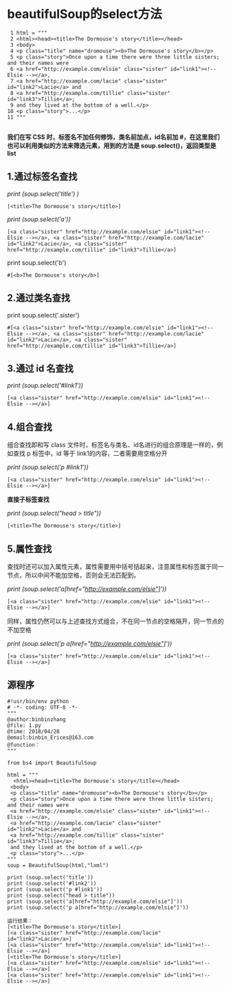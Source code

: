 ﻿# beautifulSoup的select方法
```
 1 html = """
 2 <html><head><title>The Dormouse's story</title></head>
 3 <body>
 4 <p class="title" name="dromouse"><b>The Dormouse's story</b></p>
 5 <p class="story">Once upon a time there were three little sisters; and their names were
 6 <a href="http://example.com/elsie" class="sister" id="link1"><!-- Elsie --></a>,
 7 <a href="http://example.com/lacie" class="sister" id="link2">Lacie</a> and
 8 <a href="http://example.com/tillie" class="sister" id="link3">Tillie</a>;
 9 and they lived at the bottom of a well.</p>
10 <p class="story">...</p>
11 """
 
```
**我们在写 CSS 时，标签名不加任何修饰，类名前加点，id名前加 #，在这里我们也可以利用类似的方法来筛选元素，用到的方法是 soup.select()，返回类型是 list**

## 1.通过标签名查找
 

*print (soup.select('title') )*

```
[<title>The Dormouse's story</title>]
```

 
*print (soup.select('a'))*

```
[<a class="sister" href="http://example.com/elsie" id="link1"><!-- Elsie --></a>, <a class="sister" href="http://example.com/lacie" id="link2">Lacie</a>, <a class="sister" href="http://example.com/tillie" id="link3">Tillie</a>]
```

print soup.select('b')

```
#[<b>The Dormouse's story</b>]
```


## 2.通过类名查找
 
print soup.select('.sister')

```
#[<a class="sister" href="http://example.com/elsie" id="link1"><!-- Elsie --></a>, <a class="sister" href="http://example.com/lacie" id="link2">Lacie</a>, <a class="sister" href="http://example.com/tillie" id="link3">Tillie</a>]
```


## 3.通过 id 名查找

*print (soup.select('#link1'))*

```
[<a class="sister" href="http://example.com/elsie" id="link1"><!-- Elsie --></a>]
```


## 4.组合查找

组合查找即和写 class 文件时，标签名与类名、id名进行的组合原理是一样的，例如查找 p 标签中，id 等于 link1的内容，二者需要用空格分开

*print (soup.select('p #link1'))*

```
[<a class="sister" href="http://example.com/elsie" id="link1"><!-- Elsie --></a>]
```

**直接子标签查找**

*print (soup.select("head > title"))*

```
[<title>The Dormouse's story</title>]
```


## 5.属性查找

查找时还可以加入属性元素，属性需要用中括号括起来，注意属性和标签属于同一节点，所以中间不能加空格，否则会无法匹配到。

*print (soup.select('a[href="http://example.com/elsie"]'))*

```
[<a class="sister" href="http://example.com/elsie" id="link1"><!-- Elsie --></a>]
```

同样，属性仍然可以与上述查找方式组合，不在同一节点的空格隔开，同一节点的不加空格

*print (soup.select('p a[href="http://example.com/elsie"]'))*

```
[<a class="sister" href="http://example.com/elsie" id="link1"><!-- Elsie --></a>]
```

## 源程序

```
#!usr/bin/env python  
# -*- coding: UTF-8 -*- 
""" 
@author:binbinzhang
@file: 1.py 
@time: 2018/04/28 
@email:binbin_Erices@163.com
@function： 
"""

from bs4 import BeautifulSoup

html = """
  <html><head><title>The Dormouse's story</title></head>
 <body>
 <p class="title" name="dromouse"><b>The Dormouse's story</b></p>
 <p class="story">Once upon a time there were three little sisters; and their names were
 <a href="http://example.com/elsie" class="sister" id="link1"><!-- Elsie --></a>,
 <a href="http://example.com/lacie" class="sister" id="link2">Lacie</a> and
 <a href="http://example.com/tillie" class="sister" id="link3">Tillie</a>;
 and they lived at the bottom of a well.</p>
 <p class="story">...</p>
"""
soup = BeautifulSoup(html,"lxml")

print (soup.select('title'))
print (soup.select('#link2'))
print (soup.select('p #link1'))
print (soup.select("head > title"))
print (soup.select('a[href="http://example.com/elsie"]'))
print (soup.select('p a[href="http://example.com/elsie"]'))
```

```
运行结果：
[<title>The Dormouse's story</title>]
[<a class="sister" href="http://example.com/lacie" id="link2">Lacie</a>]
[<a class="sister" href="http://example.com/elsie" id="link1"><!-- Elsie --></a>]
[<title>The Dormouse's story</title>]
[<a class="sister" href="http://example.com/elsie" id="link1"><!-- Elsie --></a>]
[<a class="sister" href="http://example.com/elsie" id="link1"><!-- Elsie --></a>]
```

